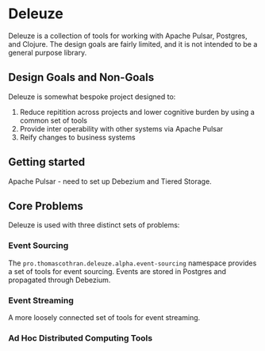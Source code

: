 # Deleuze

Deleuze is a collection of tools for working with Apache Pulsar, Postgres, and Clojure. The design goals are fairly limited, and it is not intended to be a general purpose library. 

## Design Goals and Non-Goals

Deleuze is somewhat bespoke project designed to:

1. Reduce repitition across projects and lower cognitive burden by using a common set of tools
2. Provide inter operability with other systems via Apache Pulsar
3. Reify changes to business systems

## Getting started

Apache Pulsar - need to set up Debezium and Tiered Storage.

## Core Problems

Deleuze is used with three distinct sets of problems:

### Event Sourcing

The `pro.thomascothran.deleuze.alpha.event-sourcing` namespace provides a set of tools for event sourcing. Events are stored in Postgres and propagated through Debezium.

### Event Streaming

A more loosely connected set of tools for event streaming. 

### Ad Hoc Distributed Computing Tools
